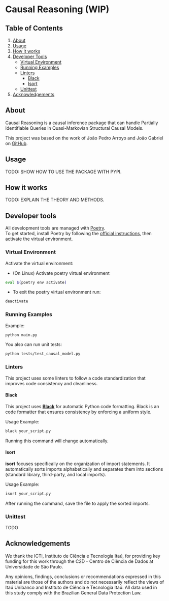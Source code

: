 Causal Reasoning (WIP)
=======================
## Table of Contents
1. [About](#about)  
2. [Usage](#usage)  
3. [How it works](#how-it-works)  
4. [Developer Tools](#developer-tools)  
   - [Virtual Environment](#virtual-environment)  
   - [Running Examples](#running-examples)  
   - [Linters](#linters)  
     - [Black](#black)  
     - [Isort](#isort)  
   - [Unittest](#unittest)  
5. [Acknowledgements](#acknowledgements)


## About

Causal Reasoning is a causal inference package that can handle Partially Identifiable Queries in Quasi-Markovian Structural Causal Models.

This project was based on the work of João Pedro Arroyo and João Gabriel on [GitHub](https://github.com/Causal-Inference-Group-C4AI/Linear-Programming-For-Interventional-Queries).


## Usage

TODO: SHOW HOW TO USE THE PACKAGE WITH PYPI.

## How it works

TODO: EXPLAIN THE THEORY AND METHODS.

## Developer tools

All development tools are managed with [Poetry](https://python-poetry.org/docs/).  
To get started, install Poetry by following the [official instructions](https://python-poetry.org/docs/#installation), then activate the virtual environment.

### Virtual Environment

Activate the virtual environment:

- (On Linux) Activate poetry virtual environment
```bash
eval $(poetry env activate)
```

- To exit the poetry virtual environment run:
```bash
deactivate
```

### Running Examples

Example:
```bash
python main.py
```

You also can run unit tests:
```bash
python tests/test_causal_model.py
```


### Linters

This project uses some linters to follow a code standardization that improves code consistency and cleanliness.

#### Black

This project uses **[Black](https://black.readthedocs.io/en/stable/)** for automatic Python code formatting.
Black is an code formatter that ensures consistency by enforcing a uniform style.

Usage Example:

```bash
black your_script.py
```

Running this command will change automatically.


#### Isort

**isort** focuses specifically on the organization of import statements.
It automatically sorts imports alphabetically and separates them into sections (standard library, third-party, and local imports).

Usage Example:

```bash
isort your_script.py
```

After running the command, save the file to apply the sorted imports.


### Unittest

TODO


## Acknowledgements
We thank the ICTi, Instituto de Ciência e Tecnologia Itaú, for providing key funding
for this work through the C2D - Centro de Ciência de Dados at Universidade de São Paulo.

Any opinions, findings, conclusions or recommendations expressed in this material are those of the authors and do not necessarily reflect the views of Itaú Unibanco and Instituto de Ciência e Tecnologia Itaú. All data used in this study comply with the Brazilian General Data Protection Law.
